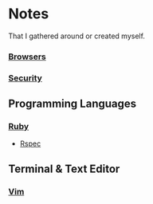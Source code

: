 # Notes
That I gathered around or created myself.

### [Browsers](https://github.com/ogirginc/Notes/tree/master/lib/Browsers)

### [Security](https://github.com/ogirginc/Notes/tree/master/lib/Security)

## Programming Languages

### [Ruby](https://github.com/ogirginc/Notes/tree/master/lib/Ruby)

 * [Rspec](https://github.com/ogirginc/Notes/tree/master/lib/Rspec)

## Terminal & Text Editor

### [Vim](https://github.com/ogirginc/Notes/tree/master/lib/Vim)
